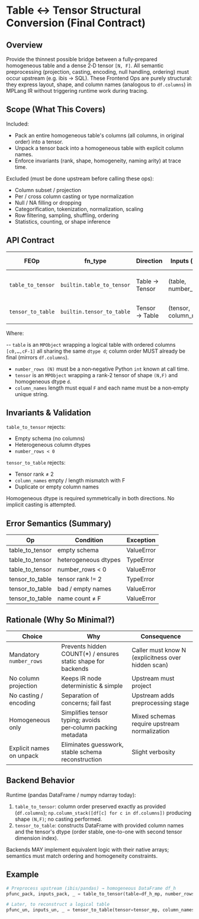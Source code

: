 # Table ↔ Tensor Structural Conversion (Final Contract)

## Overview

Provide the thinnest possible bridge between a fully‑prepared homogeneous table and a dense 2‑D tensor `[N, F]`.
All semantic preprocessing (projection, casting, encoding, null handling, ordering) must occur upstream (e.g. ibis → SQL).
These Frontend Ops are purely structural: they express layout, shape, and column names (analogous to `df.columns`) in MPLang IR without triggering runtime work during tracing.

## Scope (What This Covers)

Included:

- Pack an entire homogeneous table's columns (all columns, in original order) into a tensor.
- Unpack a tensor back into a homogeneous table with explicit column names.
- Enforce invariants (rank, shape, homogeneity, naming arity) at trace time.

Excluded (must be done upstream before calling these ops):

- Column subset / projection
- Per / cross column casting or type normalization
- Null / NA filling or dropping
- Categorification, tokenization, normalization, scaling
- Row filtering, sampling, shuffling, ordering
- Statistics, counting, or shape inference

## API Contract

| FEOp | fn_type | Direction | Inputs (runtime args) | Attributes (captured) | Output |
|------|---------|-----------|-----------------------|------------------------|--------|
| `table_to_tensor` | `builtin.table_to_tensor` | Table → Tensor | (table, number_rows:int) | none | `TensorType(d, (N,F))` where d is the shared column dtype |
| `tensor_to_table` | `builtin.tensor_to_table` | Tensor → Table | (tensor, column_names:list[str]) | column_names | `TableType([(name,d) * F])` (names preserved order) |

Where:

-- `table` is an `MPObject` wrapping a logical table with ordered columns `[c0,…,cF-1]` all sharing the same `dtype d`; column order MUST already be final (mirrors `df.columns`).

- `number_rows (N)` must be a non‑negative Python `int` known at call time.
- `tensor` is an `MPObject` wrapping a rank‑2 tensor of shape `(N,F)` and homogeneous dtype `d`.
- `column_names` length must equal `F` and each name must be a non‑empty unique string.

## Invariants & Validation

`table_to_tensor` rejects:

- Empty schema (no columns)
- Heterogeneous column dtypes
- `number_rows < 0`

`tensor_to_table` rejects:

- Tensor rank ≠ 2
- `column_names` empty / length mismatch with F
- Duplicate or empty column names

Homogeneous dtype is required symmetrically in both directions. No implicit casting is attempted.

## Error Semantics (Summary)

| Op | Condition | Exception |
|----|-----------|-----------|
| table_to_tensor | empty schema | ValueError |
| table_to_tensor | heterogeneous dtypes | TypeError |
| table_to_tensor | number_rows < 0 | ValueError |
| tensor_to_table | tensor rank != 2 | TypeError |
| tensor_to_table | bad / empty names | ValueError |
| tensor_to_table | name count ≠ F | ValueError |

## Rationale (Why So Minimal?)

| Choice | Why | Consequence |
|--------|-----|-------------|
| Mandatory `number_rows` | Prevents hidden COUNT(*) / ensures static shape for backends | Caller must know N (explicitness over hidden scan) |
| No column projection | Keeps IR node deterministic & simple | Upstream must project |
| No casting / encoding | Separation of concerns; fail fast | Upstream adds preprocessing stage |
| Homogeneous only | Simplifies tensor typing; avoids per‑column packing metadata | Mixed schemas require upstream normalization |
| Explicit names on unpack | Eliminates guesswork, stable schema reconstruction | Slight verbosity |

## Backend Behavior

Runtime (pandas DataFrame / numpy ndarray today):

1. `table_to_tensor`: column order preserved exactly as provided (`df.columns`); `np.column_stack([df[c] for c in df.columns])` producing shape `(N,F)`; no casting performed.
2. `tensor_to_table`: constructs DataFrame with provided column names and the tensor's dtype (order stable, one-to-one with second tensor dimension index).

Backends MAY implement equivalent logic with their native arrays; semantics must match ordering and homogeneity constraints.

## Example

```python
# Preprocess upstream (ibis/pandas) → homogeneous DataFrame df_h
pfunc_pack, inputs_pack, _ = table_to_tensor(table=df_h_mp, number_rows=len(df_h))

# Later, to reconstruct a logical table
pfunc_un, inputs_un, _ = tensor_to_table(tensor=tensor_mp, column_names=["f1","f2","f3"])
```
